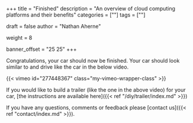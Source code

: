 +++
title = "Finished"
description = "An overview of cloud computing platforms and their benefits"
categories = [""]
tags = [""]

draft = false
author = "Nathan Aherne"

weight = 8

banner_offset = "25 25"
+++


Congratulations, your car should now be finished. Your car should look similar to and drive like the car in the below video.

{{< vimeo id="277448367" class="my-vimeo-wrapper-class" >}}

If you would like to build a trailer (like the one in the above video) for your car, [the instructions are available here]({{< ref "/diy/trailer/index.md" >}})

If you have any questions, comments or feedback please [contact us]({{< ref "contact/index.md" >}}).